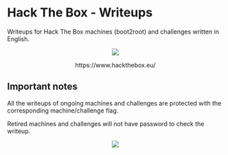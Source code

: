 # Hack The Box - Writeups

Writeups for Hack The Box machines (boot2root) and challenges written in English.

<p align="center">
  <img src="https://github.com/Ghost1nTh3SSH/Write-ups/blob/master/Hack%20The%20Box/Images/htb.png" />
</p>

<p align="center">
  https://www.hackthebox.eu/
</p>

## Important notes

All the writeups of ongoing machines and challenges are protected with the corresponding machine/challenge flag.

Retired machines and challenges will not have password to check the writeup.

<p align="center">
  <img src="https://github.com/Ghost1nTh3SSH/Write-ups/blob/master/Hack%20The%20Box/Images/banner.png" />
</p>
